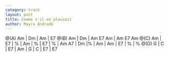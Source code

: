 ```yaml
---
category: track
layout: post
title: Comme s'il en pleuvait
author: Mayra Andrade
---
```


<canvas class="chords">@(A) Am | Dm | Am | E7
@(B)  Am | Dm | Am E7  Am | Am E7 Am
@(C) Am | E7 | % | Am | % | E7  | %  | Am 
 A7 | Dm |% | Am | Am | E7 | % |  %
@(D) G | C | E7 | Am | G | C | E7 | E7</canvas>





